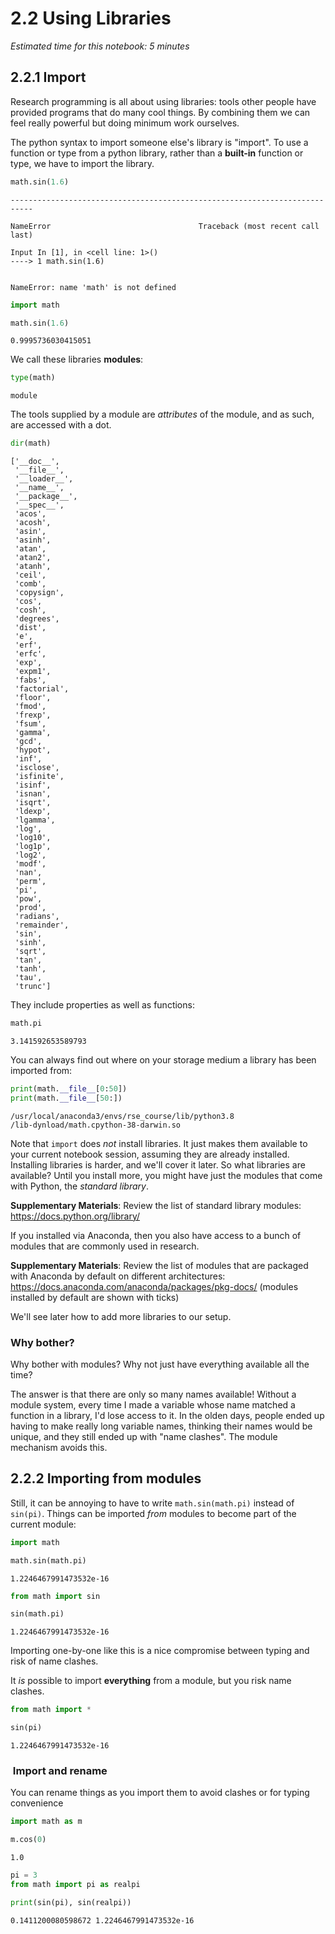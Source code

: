# 2.2 Using Libraries

*Estimated time for this notebook: 5 minutes*

## 2.2.1 Import

Research programming is all about using libraries: tools other people have provided programs that do many cool things.
By combining them we can feel really powerful but doing minimum work ourselves.

The python syntax to import someone else's library is "import".
To use a function or type from a python library, rather than a **built-in** function or type, we have to import the library.


```python
math.sin(1.6)
```


    ---------------------------------------------------------------------------

    NameError                                 Traceback (most recent call last)

    Input In [1], in <cell line: 1>()
    ----> 1 math.sin(1.6)


    NameError: name 'math' is not defined



```python
import math
```


```python
math.sin(1.6)
```




    0.9995736030415051



We call these libraries **modules**:


```python
type(math)
```




    module



The tools supplied by a module are *attributes* of the module, and as such, are accessed with a dot.


```python
dir(math)
```




    ['__doc__',
     '__file__',
     '__loader__',
     '__name__',
     '__package__',
     '__spec__',
     'acos',
     'acosh',
     'asin',
     'asinh',
     'atan',
     'atan2',
     'atanh',
     'ceil',
     'comb',
     'copysign',
     'cos',
     'cosh',
     'degrees',
     'dist',
     'e',
     'erf',
     'erfc',
     'exp',
     'expm1',
     'fabs',
     'factorial',
     'floor',
     'fmod',
     'frexp',
     'fsum',
     'gamma',
     'gcd',
     'hypot',
     'inf',
     'isclose',
     'isfinite',
     'isinf',
     'isnan',
     'isqrt',
     'ldexp',
     'lgamma',
     'log',
     'log10',
     'log1p',
     'log2',
     'modf',
     'nan',
     'perm',
     'pi',
     'pow',
     'prod',
     'radians',
     'remainder',
     'sin',
     'sinh',
     'sqrt',
     'tan',
     'tanh',
     'tau',
     'trunc']



They include properties as well as functions:


```python
math.pi
```




    3.141592653589793



You can always find out where on your storage medium a library has been imported from:


```python
print(math.__file__[0:50])
print(math.__file__[50:])
```

    /usr/local/anaconda3/envs/rse_course/lib/python3.8
    /lib-dynload/math.cpython-38-darwin.so


Note that `import` does *not* install libraries. It just makes them available to your current notebook session, assuming they are already installed. Installing libraries is harder, and we'll cover it later.
So what libraries are available? Until you install more, you might have just the modules that come with Python, the *standard library*.

**Supplementary Materials**: Review the list of standard library modules: https://docs.python.org/library/

If you installed via Anaconda, then you also have access to a bunch of modules that are commonly used in research.

**Supplementary Materials**: Review the list of modules that are packaged with Anaconda by default on different architectures: https://docs.anaconda.com/anaconda/packages/pkg-docs/ (modules installed by default are shown with ticks)

We'll see later how to add more libraries to our setup.

### Why bother?

Why bother with modules? Why not just have everything available all the time?

The answer is that there are only so many names available! Without a module system, every time I made a variable whose name matched a function in a library, I'd lose access to it. In the olden days, people ended up having to make really long variable names, thinking their names would be unique, and they still ended up with "name clashes". The module mechanism avoids this.

## 2.2.2 Importing from modules

Still, it can be annoying to have to write `math.sin(math.pi)` instead of `sin(pi)`.
Things can be imported *from* modules to become part of the current module:


```python
import math

math.sin(math.pi)
```




    1.2246467991473532e-16




```python
from math import sin

sin(math.pi)
```




    1.2246467991473532e-16



Importing one-by-one like this is a nice compromise between typing and risk of name clashes.

It *is* possible to import **everything** from a module, but you risk name clashes.


```python
from math import *

sin(pi)
```




    1.2246467991473532e-16



###  Import and rename

You can rename things as you import them to avoid clashes or for typing convenience


```python
import math as m

m.cos(0)
```




    1.0




```python
pi = 3
from math import pi as realpi

print(sin(pi), sin(realpi))
```

    0.1411200080598672 1.2246467991473532e-16


